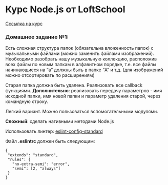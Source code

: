 # Курс Node.js от LoftSchool

[Сссылка на курс](https://loftschool.com/course/nodejs)

### Домашнее задание №1:

Есть сложная структура папок (обязательна вложенность папок) с музыкальными файлами (можно заменить файлами изображений). Необходимо разобрать нашу музыкальную коллекцию, расположив всех файлы по новым папкам в алфавитном порядке, т.е. все файлы начинающиеся на “a” должны быть в папке “A” и т.д. (для изображений можно отсортировать по расширениям)

Старая папка должна быть удалена.
Реализовать все callback функциями.
**Дополнительно**: реализовать передачу параметров - имя исходной папки, имя новой папки и параметр удаления старой, через командную строку.

Легкий вариант. Можно пользоваться вспомогательными модулями.

**Сложный**: сделать нативными методами Node.js

Использовать линтер:
[eslint-config-standard](https://github.com/standard/eslint-config-standard)

Файл **.eslintrc** должен быть следующим:

```
{
 "extends": "standard",
 "rules": {
   "no-extra-semi": "error",
   "semi": [2, "always"]
 }
}
```
